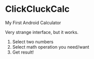 ClickCluckCalc
==============

My First Android Calculator

Very strange interface, but it works.
1) Select two numbers
2) Select math operation you need/want
3) Get result!
